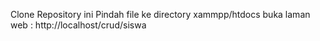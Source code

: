 Clone Repository ini
Pindah file ke directory xammpp/htdocs
buka laman web : http://localhost/crud/siswa